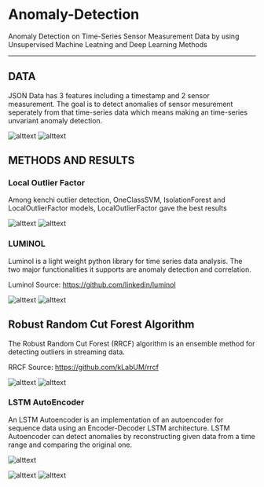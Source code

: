 # Anomaly-Detection
Anomaly Detection on Time-Series Sensor Measurement Data by using Unsupervised Machine Leatning and Deep Learning Methods

----

## DATA
JSON Data has 3 features including a timestamp and 2 sensor measurement.  The goal is to detect anomalies of sensor mesurement seperately from that time-series data which means making an time-series unvariant anomaly detection.
 
 
![alttext](Figures/Feature1-Ts.png) 
![alttext](Figures/Feature2-Ts.png) 

## METHODS AND RESULTS

### Local Outlier Factor
Among kenchi outlier detection, OneClassSVM, IsolationForest and LocalOutlierFactor models, LocalOutlierFactor gave the best results

![alttext](Figures/LOFonF1.png) 
![alttext](Figures/LOFonF2.png) 


### LUMINOL
Luminol is a light weight python library for time series data analysis. The two major functionalities it supports are anomaly detection and correlation.

Luminol Source: https://github.com/linkedin/luminol

![alttext](Figures/LUMonF1.png) 
![alttext](Figures/LUMonF2.png) 

## Robust Random Cut Forest Algorithm
The Robust Random Cut Forest (RRCF) algorithm is an ensemble method for detecting outliers in streaming data.

RRCF Source: https://github.com/kLabUM/rrcf 

![alttext](Figures/RRCFonF1.png) 
![alttext](Figures/RRCFonF2.png) 

### LSTM AutoEncoder
An LSTM Autoencoder is an implementation of an autoencoder for sequence data using an Encoder-Decoder LSTM architecture. LSTM Autoencoder can detect anomalies by reconstructing given data from a time range and comparing the original one.


![alttext](Figures/LSTM_AE_Training.png) 

![alttext](Figures/AEonF1.png) 
![alttext](Figures/AEonF2.png) 

